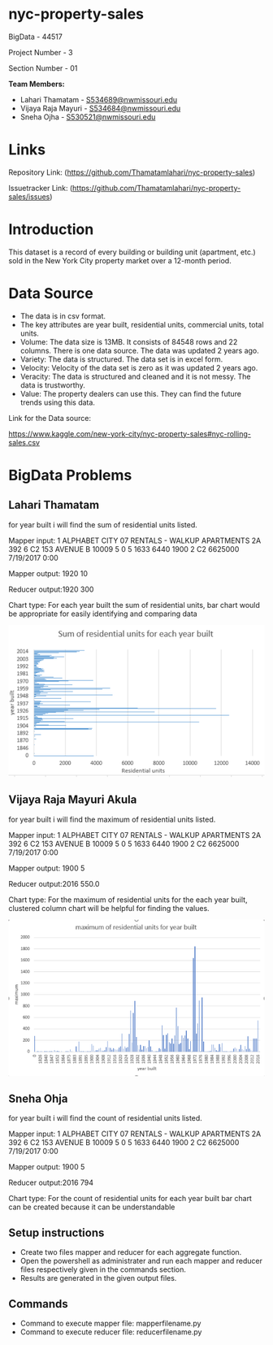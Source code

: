 # nyc-property-sales
BigData - 44517


Project Number - 3


Section Number - 01


<b>Team Members:</b>
  - Lahari Thamatam - S534689@nwmissouri.edu
  - Vijaya Raja Mayuri - S534684@nwmissouri.edu
  - Sneha Ojha - S530521@nwmissouri.edu
  
  # Links
  Repository Link:  (https://github.com/Thamatamlahari/nyc-property-sales)
  
  Issuetracker Link:   (https://github.com/Thamatamlahari/nyc-property-sales/issues)
  
  
 # Introduction
 
 
 This dataset is a record of every building or building unit (apartment, etc.) sold in the New York City property market over a 12-month period.
 
 # Data Source
 
- The data is in csv format.
- The key attributes are year built, residential units, commercial units, total units.
- Volume: The data size is 13MB. It consists of 84548 rows and 22 columns. There is one data source. The data  was updated 2 years ago.
- Variety: The data is structured. The data set is in excel form.
- Velocity: Velocity of the data set is zero as it was updated 2 years ago.
- Veracity: The data is structured and cleaned and it is not messy. The data is trustworthy.
- Value: The property dealers can use this. They can find the future trends using this data.

Link for the Data source:   


https://www.kaggle.com/new-york-city/nyc-property-sales#nyc-rolling-sales.csv

# BigData Problems

## Lahari Thamatam

for year built i will find the sum of residential units listed.

Mapper input: 1 ALPHABET CITY 07 RENTALS - WALKUP APARTMENTS             2A 392 6 C2 153 AVENUE B 10009 5 0 5 1633 6440 1900 2 C2 6625000 7/19/2017 0:00

Mapper output: 1920 10

Reducer output:1920 300

Chart type: For each year built the sum of residential units, bar chart would be appropriate for easily identifying and comparing data

![Chart](https://github.com/Thamatamlahari/nyc-property-sales/blob/master/images/sum%20of%20residential%20chart.PNG)

## Vijaya Raja Mayuri Akula

for year built i will find the maximum of residential units listed.

Mapper input: 1 ALPHABET CITY 07 RENTALS - WALKUP APARTMENTS             2A 392 6 C2 153 AVENUE B 10009 5 0 5 1633 6440 1900 2 C2 6625000 7/19/2017 0:00

Mapper output: 1900	5

Reducer output:2016	550.0

Chart type: For the maximum of residential units for the each year built, clustered column chart will be helpful for finding the values.

![Chart](https://github.com/Thamatamlahari/nyc-property-sales/blob/master/images/maximum%20of%20residentialchart%20.PNG)

## Sneha Ohja

for year built i will find the count of residential units listed.

Mapper input: 1 ALPHABET CITY 07 RENTALS - WALKUP APARTMENTS             2A 392 6 C2 153 AVENUE B 10009 5 0 5 1633 6440 1900 2 C2 6625000 7/19/2017 0:00

Mapper output: 1900 5

Reducer output:2016 794

Chart type: For the count of residential units for each year built bar chart can be created because it can be understandable

## Setup instructions
- Create two files mapper and reducer for each aggregate function.
- Open the powershell as administrater and run each mapper and reducer files respectively given in the commands section.
- Results are generated in the given output files.
 


## Commands
- Command to execute mapper file: mapperfilename.py
- Command to execute reducer file: reducerfilename.py




